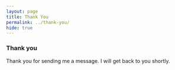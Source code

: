 ```yaml
---
layout: page
title: Thank You
permalink: ../thank-you/
hide: true
---
```

### Thank you
Thank you for sending me a message. I will get back to you shortly.
